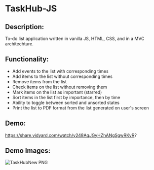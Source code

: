 # TaskHub-JS

## Description:
To-do list application written in vanilla JS, HTML, CSS, and in a MVC architechture. 

## Functionality:
* Add events to the list with corresponding times
* Add items to the list without corresponding times
* Remove items from the list
* Check items on the list without removing them
* Mark items on the list as important (starred)
* Sort items in the list first by importance, then by time
* Ability to toggle between sorted and unsorted states
* Print the list to PDF format from the list generated on user's screen 

## Demo:
https://share.vidyard.com/watch/y248AqJGyHZhANgSgwRKvR?

## Demo Images:
![TaskHubNew PNG](https://github.com/EricNohara/TaskHub-JS/assets/123284198/49fe9a4a-00fb-45fb-b8f9-0f2794826271)


